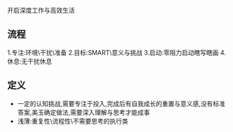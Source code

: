 开启深度工作与高效生活

## 流程
1.专注:环境\干扰\准备
2.目标:SMART\意义与挑战
3.启动:零阻力启动瞎写瞎画
4.休息:无干扰休息

## 定义
- 一定的认知挑战,需要专注于投入,完成后有自我成长的重置与意义感,没有标准答案,美玉确定做法,需要深入理解与思考才能成事
- 浅薄:重复性\流程性\不需要思考的执行类


